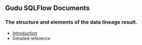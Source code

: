 ## Gudu SQLFlow Documents

### The structure and elements of the data lineage result.
- [Introduction](data-lineage-format/introduction.md)
- Detailed reference